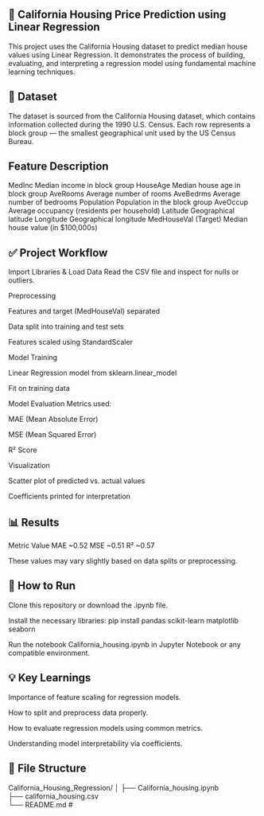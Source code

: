 ## 🏡 California Housing Price Prediction using Linear Regression
This project uses the California Housing dataset to predict median house values using Linear Regression. It demonstrates the process of building, evaluating, and interpreting a regression model using fundamental machine learning techniques.

## 📁 Dataset
The dataset is sourced from the California Housing dataset, which contains information collected during the 1990 U.S. Census. Each row represents a block group — the smallest geographical unit used by the US Census Bureau.

## Feature	Description
MedInc	Median income in block group
HouseAge	Median house age in block group
AveRooms	Average number of rooms
AveBedrms	Average number of bedrooms
Population	Population in the block group
AveOccup	Average occupancy (residents per household)
Latitude	Geographical latitude
Longitude	Geographical longitude
MedHouseVal	(Target) Median house value (in $100,000s)

## ✅ Project Workflow
Import Libraries & Load Data
Read the CSV file and inspect for nulls or outliers.

Preprocessing

Features and target (MedHouseVal) separated

Data split into training and test sets

Features scaled using StandardScaler

Model Training

Linear Regression model from sklearn.linear_model

Fit on training data

Model Evaluation
Metrics used:

MAE (Mean Absolute Error)

MSE (Mean Squared Error)

R² Score

Visualization

Scatter plot of predicted vs. actual values

Coefficients printed for interpretation

## 📊 Results
Metric	Value
MAE	~0.52
MSE	~0.51
R²	~0.57

These values may vary slightly based on data splits or preprocessing.

## 📌 How to Run
Clone this repository or download the .ipynb file.

Install the necessary libraries:
pip install pandas scikit-learn matplotlib seaborn

Run the notebook California_housing.ipynb in Jupyter Notebook or any compatible environment.

## 💡 Key Learnings
Importance of feature scaling for regression models.

How to split and preprocess data properly.

How to evaluate regression models using common metrics.

Understanding model interpretability via coefficients.

## 📂 File Structure
California_Housing_Regression/
│
├── California_housing.ipynb       
├── california_housing.csv         
└── README.md                      #
